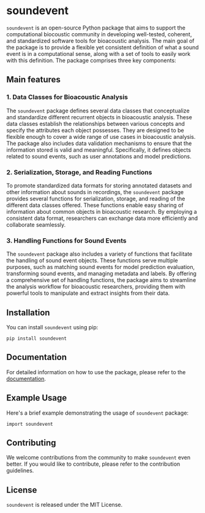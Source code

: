 # soundevent

`soundevent` is an open-source Python package that aims to support the
computational biocoustic community in developing well-tested, coherent, and
standardized software tools for bioacoustic analysis. The main goal of the
package is to provide a flexible yet consistent definition of what a sound event
is in a computational sense, along with a set of tools to easily work with this
definition. The package comprises three key components:

## Main features

### 1. Data Classes for Bioacoustic Analysis

The `soundevent` package defines several data classes that conceptualize and
standardize different recurrent objects in bioacoustic analysis. These data
classes establish the relationships between various concepts and specify the
attributes each object possesses. They are designed to be flexible enough to
cover a wide range of use cases in bioacoustic analysis. The package also
includes data validation mechanisms to ensure that the information stored is
valid and meaningful. Specifically, it defines objects related to sound events,
such as user annotations and model predictions.

### 2. Serialization, Storage, and Reading Functions

To promote standardized data formats for storing annotated datasets and other
information about sounds in recordings, the `soundevent` package provides
several functions for serialization, storage, and reading of the different data
classes offered. These functions enable easy sharing of information about common
objects in bioacoustic research. By employing a consistent data format,
researchers can exchange data more efficiently and collaborate seamlessly.

### 3. Handling Functions for Sound Events

The `soundevent` package also includes a variety of functions that facilitate
the handling of sound event objects. These functions serve multiple purposes,
such as matching sound events for model prediction evaluation, transforming
sound events, and managing metadata and labels. By offering a comprehensive set
of handling functions, the package aims to streamline the analysis workflow for
bioacoustic researchers, providing them with powerful tools to manipulate and
extract insights from their data.

## Installation

You can install `soundevent` using pip:

```{shell}
pip install soundevent
```

## Documentation

For detailed information on how to use the package, please refer to the
[documentation](https://github.com/mbsantiago/soundevent/settings/pages).

## Example Usage

Here's a brief example demonstrating the usage of `soundevent` package:

```{python}
import soundevent
```

## Contributing

We welcome contributions from the community to make `soundevent` even better. If
you would like to contribute, please refer to the contribution guidelines.

## License

`soundevent` is released under the MIT License.
